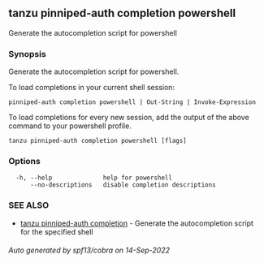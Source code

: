 ## tanzu pinniped-auth completion powershell

Generate the autocompletion script for powershell

### Synopsis

Generate the autocompletion script for powershell.

To load completions in your current shell session:

	pinniped-auth completion powershell | Out-String | Invoke-Expression

To load completions for every new session, add the output of the above command
to your powershell profile.


```
tanzu pinniped-auth completion powershell [flags]
```

### Options

```
  -h, --help              help for powershell
      --no-descriptions   disable completion descriptions
```

### SEE ALSO

* [tanzu pinniped-auth completion](tanzu_pinniped-auth_completion.md)	 - Generate the autocompletion script for the specified shell

###### Auto generated by spf13/cobra on 14-Sep-2022
